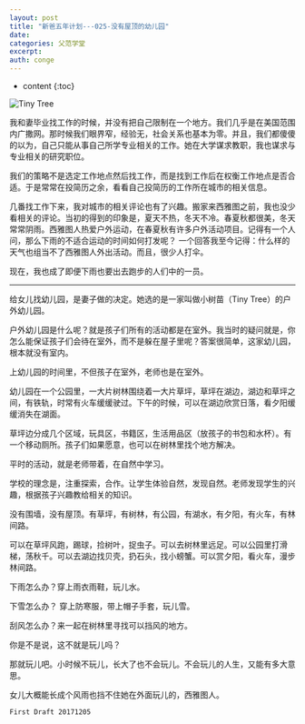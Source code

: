 ```yaml
---
layout: post
title: "新爸五年计划---025-没有屋顶的幼儿园"
date:
categories: 父范学堂
excerpt:
auth: conge
---
```

* content
{:toc}

![Tiny Tree](/assets/images/父范学堂/118382-4abd20a2ca3d8119.png)

我和妻毕业找工作的时候，并没有把自己限制在一个地方。我们几乎是在美国范围内广撒网。那时候我们眼界窄，经验无，社会关系也基本为零。并且，我们都傻傻的以为，自己只能从事自己所学专业相关的工作。她在大学谋求教职，我也谋求与专业相关的研究职位。

我们的策略不是选定工作地点然后找工作，而是找到工作后在权衡工作地点是否合适。于是常常在投简历之余，看看自己投简历的工作所在城市的相关信息。

几番找工作下来，我对城市的相关评论也有了兴趣。搬家来西雅图之前，我也没少看相关的评论。当初的得到的印象是，夏天不热，冬天不冷。春夏秋都很美，冬天常常阴雨。西雅图人热爱户外运动，在春夏秋有许多户外活动项目。记得有一个人问，那么下雨的不适合运动的时间如何打发呢？ 一个回答我至今记得：什么样的天气也组当不了西雅图人外出活动。而且，很少人打伞。

现在，我也成了即便下雨也要出去跑步的人们中的一员。

-----

给女儿找幼儿园，是妻子做的决定。她选的是一家叫做小树苗（Tiny Tree）的户外幼儿园。

户外幼儿园是什么呢？就是孩子们所有的活动都是在室外。我当时的疑问就是，你怎么能保证孩子们会待在室外，而不是躲在屋子里呢？答案很简单，这家幼儿园，根本就没有室内。

上幼儿园的时间里，不但孩子在室外，老师也是在室外。

幼儿园在一个公园里，一大片树林围绕着一大片草坪，草坪在湖边，湖边和草坪之间，有铁轨，时常有火车缓缓驶过。下午的时候，可以在湖边欣赏日落，看夕阳缓缓消失在湖面。

草坪边分成几个区域，玩具区，书籍区，生活用品区（放孩子的书包和水杯）。有一个移动厕所。孩子们如果愿意，也可以在树林里找个地方解决。

平时的活动，就是老师带着，在自然中学习。

学校的理念是，注重探索，合作。让学生体验自然，发现自然。老师发现学生的兴趣，根据孩子兴趣教给相关的知识。

没有围墙，没有屋顶。有草坪，有树林，有公园，有湖水，有夕阳，有火车，有林间路。

可以在草坪风跑，踢球，捡树叶，捉虫子。可以去树林里远足。可以公园里打滑梯，荡秋千。可以去湖边找贝壳，扔石头，找小螃蟹。可以赏夕阳，看火车，漫步林间路。

下雨怎么办？穿上雨衣雨鞋，玩儿水。

下雪怎么办？ 穿上防寒服，带上帽子手套，玩儿雪。

刮风怎么办？来一起在树林里寻找可以挡风的地方。

你是不是说，这不就是玩儿吗？

那就玩儿吧。小时候不玩儿，长大了也不会玩儿。不会玩儿的人生，又能有多大意思。

女儿大概能长成个风雨也挡不住她在外面玩儿的，西雅图人。

```
First Draft 20171205
```
